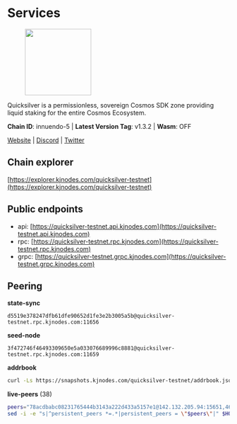 # Services

<figure><img src="https://raw.githubusercontent.com/kj89/testnet_manuals/main/pingpub/logos/quicksilver.png" width="150" alt=""><figcaption></figcaption></figure>

Quicksilver is a permissionless, sovereign Cosmos SDK zone providing liquid staking for the entire Cosmos Ecosystem.

**Chain ID**: innuendo-5 | **Latest Version Tag**: v1.3.2 | **Wasm**: OFF

[Website](https://quicksilver.zone) | [Discord](https://discord.gg/quicksilverprotocol) | [Twitter](https://twitter.com/quicksilverzone)


## Chain explorer
[https://explorer.kjnodes.com/quicksilver-testnet](https://explorer.kjnodes.com/quicksilver-testnet)

## Public endpoints

* api: [https://quicksilver-testnet.api.kjnodes.com](https://quicksilver-testnet.api.kjnodes.com)
* rpc: [https://quicksilver-testnet.rpc.kjnodes.com](https://quicksilver-testnet.rpc.kjnodes.com)
* grpc: [https://quicksilver-testnet.grpc.kjnodes.com](https://quicksilver-testnet.grpc.kjnodes.com)

## Peering

**state-sync**

```text
d5519e378247dfb61dfe90652d1fe3e2b3005a5b@quicksilver-testnet.rpc.kjnodes.com:11656
```

**seed-node**

```text
3f472746f46493309650e5a033076689996c8881@quicksilver-testnet.rpc.kjnodes.com:11659
```

**addrbook**
```bash
curl -Ls https://snapshots.kjnodes.com/quicksilver-testnet/addrbook.json > $HOME/.quicksilverd/config/addrbook.json
```

**live-peers** (38)
```bash
peers="78acdbabc08231765444b3143a222d433a5157e1@142.132.205.94:15651,4605923667e436d50c7a7678199df3712009e820@198.244.203.181:26656,af8cfa944802a9bd510fc3407950a15e8be86c31@213.239.217.52:30656,c133c4c0c7034c8c345330f394984ad08092fc14@138.201.17.11:27656,0a3ac40a7a4ce35978c4da97be2eb6974bc3c58b@185.252.233.217:46656,74abcb5243d4ffc43de6ad1a288d8e50adcd467e@65.109.80.176:20656,a637b94cb989909cc182623748ef179b0659f148@65.109.23.114:11156,5c2a752c9b1952dbed075c56c600c3a79b58c395@95.214.55.232:27026,e0f0703e9ce343c46e0ec01b19216715e817b358@65.109.85.170:28656,cc745e98b4dc9b83c5a74d41f576feda73902dfd@65.109.38.54:20026,d5519e378247dfb61dfe90652d1fe3e2b3005a5b@65.109.68.190:11656,d160a8908b44f2a44ce17e0be1f9056b58993b9c@65.21.139.170:21026,4c24df4acfbaaf22e5f6f3c4d11ecf02e8cc343f@195.3.220.48:26656,a37474c1f254cd4b16d924327a755c914e8e7d86@65.109.30.53:26656,41f7d7004cace7bd1760a5f980a86123700c8f1d@185.146.148.116:26656,4ccdccd18a480f13af85aa798356c1bf856f5c20@88.208.57.200:11656,f0621c59ca7cfba98015ae2a47886fc3d9c0020c@94.130.132.227:4020,521eabb3f5a0698476baf22c45aaef396399da10@135.181.183.93:24656,66f9d8f52a4637dc9215cdaa8dc2977633e52bbf@95.217.144.121:26656,ac0c6a8e9e700044226e9ff16b68ab4cbae6fb06@84.46.246.109:2366,25b8b792bb14e8bfdcdfa163a14710d5645a4eba@148.251.91.77:20656,dc88be3a0075ce429a423237abe223a9528ce0df@65.108.204.119:31656,3519e61e653db97f5d1c7f1bec9b0072bca4d5fe@144.76.45.59:16656,46f97e49a49694aead28c27be2c19300f509e273@65.108.129.94:26656,d40a714c11ea3040495246fa0ba8439fcff8a139@176.9.146.72:11656,13564ca7ffcc8fa6bcc6d405c96fe8c724ec17da@88.99.213.25:11656,25410bff2fb7312d24c11b1e990507e5e3aa40b7@135.125.5.31:48656,67224ac7f52eac4db6bb0a8de0bf8fbc5e7e0069@199.204.45.23:10656,858ba6bc33a6d13fdd9ddad344d788dcf91cf565@142.132.151.99:15651,57b37e325cdfc0e2797cedb4102556bf5c3d45e8@51.195.234.240:26656,f7edad3ff5a85d039e7de12067c63064c5b42d63@46.4.121.72:11656,9e0604571aa20314c2261d70b7d8823414702715@51.159.141.209:26656,cfbf02b41e7fe78d51abfa93f342afd0687203c0@212.227.151.143:36656,c9a74cdd754a8ccc9243ac2b245e4caaa78695aa@45.85.147.96:26656,ee6bae1a6d4a1e07f1e4bc7963cabedc6b73426e@94.130.137.119:26656,c896ef12812a82eea865111c49f226849ad077db@144.76.236.90:26656,3c48a780b85d248e34e63eca5d44c624f93d09d5@135.181.59.162:11156,a288baa951cbe92b253c01c3936d930af1d56424@5.161.142.236:26656"
sed -i -e "s|^persistent_peers *=.*|persistent_peers = \"$peers\"|" $HOME/.quicksilverd/config/config.toml
```
